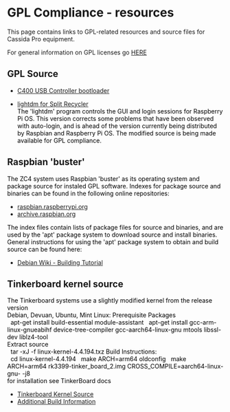 # GPL Compliance - resources

This page contains links to GPL-related resources and source files
for Cassida Pro equipment.

For general information on GPL licenses go [HERE](https://www.gnu.org/licenses/)

## GPL Source

- [C400 USB Controller bootloader](https://github.com/CassidaPro/XMegaForArduino/tree/master/bootloaders/USB_Controller)

- [lightdm for Split Recycler](https://cassidapro.github.io/lightdm.source.txz)<br><font style="color:#000000">
The 'lightdm' program controls the GUI and login sessions for Raspberry Pi OS.
This version corrects some problems that have been observed with auto-login,
and is ahead of the version currently being distributed by Raspbian and
Raspberry Pi OS.  The modified source is being made available for GPL compliance.</font>


## Raspbian 'buster'

<font style="color:#000000">The ZC4 system uses Raspbian 'buster' as its operating system and package
source for instaled GPL software.  Indexes for package source and binaries
can be found in the following online repositories:</font>

- [raspbian.raspberrypi.org](http://raspbian.raspberrypi.org/raspbian/dists/buster/)
- [archive.raspbian.org](http://archive.raspbian.org/raspbian/dists/buster/)

<font style="color:#000000">The index files contain lists of package files for source and binaries, and are used
by the 'apt' package system to download source and install binaries.  General instructions
for using the 'apt' package system to obtain and build source can be found here:</font>

- [Debian Wiki - Building Tutorial](https://wiki.debian.org/BuildingTutorial)


## Tinkerboard kernel source

<font style="color:#000000">The Tinkerboard systems use a slightly modified kernel from the release version
<br>
Debian, Devuan, Ubuntu, Mint Linux:  Prerequisite Packages<br>
&nbsp;&nbsp;apt-get install build-essential module-assistant
&nbsp;&nbsp;apt-get install gcc-arm-linux-gnueabihf device-tree-compiler gcc-aarch64-linux-gnu mtools libssl-dev liblz4-tool
<br>
Extract source
<br>
&nbsp;&nbsp;tar -xJ -f linux-kernel-4.4.194.txz
Build Instructions:
<br>
&nbsp;&nbsp;cd linux-kernel-4.4.194
&nbsp;&nbsp;make ARCH=arm64 oldconfig
&nbsp;&nbsp;make ARCH=arm64 rk3399-tinker_board_2.img CROSS_COMPILE=aarch64-linux-gnu- -j8
<br>
for installation see TinkerBoard docs
<br></font>
- [Tinkerboard Kernel Source](http://cassidatest.mrp3.com/linux-kernel-4.4.194.txz)
- [Additional Build Information](https://github.com/TinkerBoard/TinkerBoard/wiki/Developer-Guide#changing-the-boot-logo)


